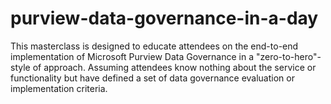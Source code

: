# purview-data-governance-in-a-day
This masterclass is designed to educate attendees on the end-to-end implementation of Microsoft Purview Data Governance in a "zero-to-hero"-style of approach. Assuming attendees know nothing about the service or functionality but have defined a set of data governance evaluation or implementation criteria.
